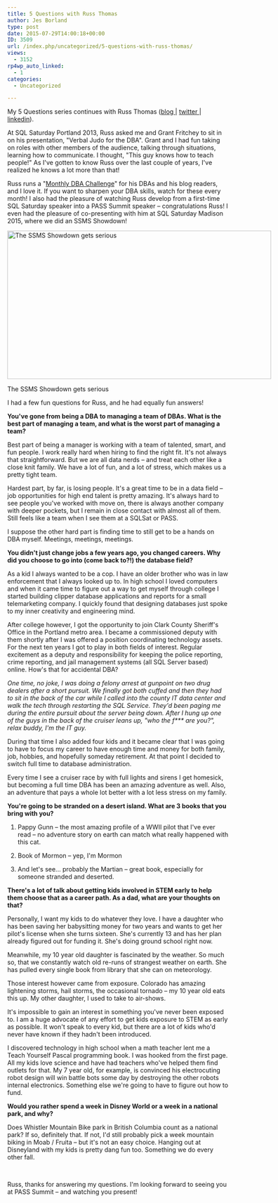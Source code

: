 ```yaml
---
title: 5 Questions with Russ Thomas
author: Jes Borland
type: post
date: 2015-07-29T14:00:18+00:00
ID: 3509
url: /index.php/uncategorized/5-questions-with-russ-thomas/
views:
  - 3152
rp4wp_auto_linked:
  - 1
categories:
  - Uncategorized

---
```

My 5 Questions series continues with Russ Thomas (<a href="https://sqljudo.wordpress.com/" target="_blank">blog </a>| <a href="https://twitter.com/SQLJudo" target="_blank">twitter </a>| <a href="https://www.linkedin.com/pub/russ-thomas/59/601/4b2" target="_blank">linkedin</a>).

At SQL Saturday Portland 2013, Russ asked me and Grant Fritchey to sit in on his presentation, "Verbal Judo for the DBA". Grant and I had fun taking on roles with other members of the audience, talking through situations, learning how to communicate. I thought, "This guy knows how to teach people!" As I've gotten to know Russ over the last couple of years, I've realized he knows a lot more than that!

Russ runs a "<a href="https://sqljudo.wordpress.com/monthly-dba-challenge/" target="_blank">Monthly DBA Challenge</a>" for his DBAs and his blog readers, and I love it. If you want to sharpen your DBA skills, watch for these every month! I also had the pleasure of watching Russ develop from a first-time SQL Saturday speaker into a PASS Summit speaker – congratulations Russ! I even had the pleasure of co-presenting with him at SQL Saturday Madison 2015, where we did an SSMS Showdown!

<div id="attachment_3511" style="width: 611px" class="wp-caption alignright">
  <a href="/wp-content/uploads/2015/07/jes_and_russ.jpg"><img class="wp-image-3511" src="/wp-content/uploads/2015/07/jes_and_russ.jpg" alt="The SSMS Showdown gets serious" width="601" height="338" srcset="/wp-content/uploads/2015/07/jes_and_russ.jpg 1024w, /wp-content/uploads/2015/07/jes_and_russ-300x168.jpg 300w" sizes="(max-width: 601px) 100vw, 601px" /></a>
  
  <p class="wp-caption-text">
    The SSMS Showdown gets serious
  </p>
</div>

I had a few fun questions for Russ, and he had equally fun answers!

**You've gone from being a DBA to managing a team of DBAs. What is the best part of managing a team, and what is the worst part of managing a team?** 

Best part of being a manager is working with a team of talented, smart, and fun people. I work really hard when hiring to find the right fit. It's not always that straightforward. But we are all data nerds – and treat each other like a close knit family. We have a lot of fun, and a lot of stress, which makes us a pretty tight team.

Hardest part, by far, is losing people. It's a great time to be in a data field – job opportunities for high end talent is pretty amazing. It's always hard to see people you've worked with move on, there is always another company with deeper pockets, but I remain in close contact with almost all of them. Still feels like a team when I see them at a SQLSat or PASS.

I suppose the other hard part is finding time to still get to be a hands on DBA myself. Meetings, meetings, meetings.

**You didn't just change jobs a few years ago, you changed careers. Why did you choose to go into (come back to?!) the database field?** 

As a kid I always wanted to be a cop. I have an older brother who was in law enforcement that I always looked up to. In high school I loved computers and when it came time to figure out a way to get myself through college I started building clipper database applications and reports for a small telemarketing company. I quickly found that designing databases just spoke to my inner creativity and engineering mind.

After college however, I got the opportunity to join Clark County Sheriff's Office in the Portland metro area. I became a commissioned deputy with them shortly after I was offered a position coordinating technology assets. For the next ten years I got to play in both fields of interest. Regular excitement as a deputy and responsibility for keeping the police reporting, crime reporting, and jail management systems (all SQL Server based) online. How's that for accidental DBA?

_One time, no joke, I was doing a felony arrest at gunpoint on two drug dealers after a short pursuit. We finally got both cuffed and then they had to sit in the back of the car while I called into the county IT data center and walk the tech through restarting the SQL Service. They'd been paging me during the entire pursuit about the server being down. After I hung up one of the guys in the back of the cruiser leans up, "who the f\*** are you?", relax buddy, I'm the IT guy._

During that time I also added four kids and it became clear that I was going to have to focus my career to have enough time and money for both family, job, hobbies, and hopefully someday retirement. At that point I decided to switch full time to database administration.

Every time I see a cruiser race by with full lights and sirens I get homesick, but becoming a full time DBA has been an amazing adventure as well. Also, an adventure that pays a whole lot better with a lot less stress on my family.

**You're going to be stranded on a desert island. What are 3 books that you bring with you?** 

1. Pappy Gunn – the most amazing profile of a WWII pilot that I've ever read – no adventure story on earth can match what really happened with this cat.
  
2. Book of Mormon – yep, I'm Mormon
  
3. And let's see... probably the Martian – great book, especially for someone stranded and deserted.

**There's a lot of talk about getting kids involved in STEM early to help them choose that as a career path. As a dad, what are your thoughts on that?** 

Personally, I want my kids to do whatever they love. I have a daughter who has been saving her babysitting money for two years and wants to get her pilot's license when she turns sixteen. She's currently 13 and has her plan already figured out for funding it. She's doing ground school right now.

Meanwhile, my 10 year old daughter is fascinated by the weather. So much so, that we constantly watch old re-runs of strangest weather on earth. She has pulled every single book from library that she can on meteorology.

Those interest however came from exposure. Colorado has amazing lightening storms, hail storms, the occasional tornado – my 10 year old eats this up. My other daughter, I used to take to air-shows.

It's impossible to gain an interest in something you've never been exposed to. I am a huge advocate of any effort to get kids exposure to STEM as early as possible. It won't speak to every kid, but there are a lot of kids who'd never have known if they hadn't been introduced.

I discovered technology in high school when a math teacher lent me a Teach Yourself Pascal programming book. I was hooked from the first page. All my kids love science and have had teachers who've helped them find outlets for that. My 7 year old, for example, is convinced his electrocuting robot design will win battle bots some day by destroying the other robots internal electronics. Something else we're going to have to figure out how to fund.

**Would you rather spend a week in Disney World or a week in a national park, and why?** 

Does Whistler Mountain Bike park in British Columbia count as a national park? If so, definitely that. If not, I'd still probably pick a week mountain biking in Moab / Fruita – but it's not an easy choice. Hanging out at Disneyland with my kids is pretty dang fun too. Something we do every other fall.

&nbsp;

Russ, thanks for answering my questions. I'm looking forward to seeing you at PASS Summit – and watching you present!